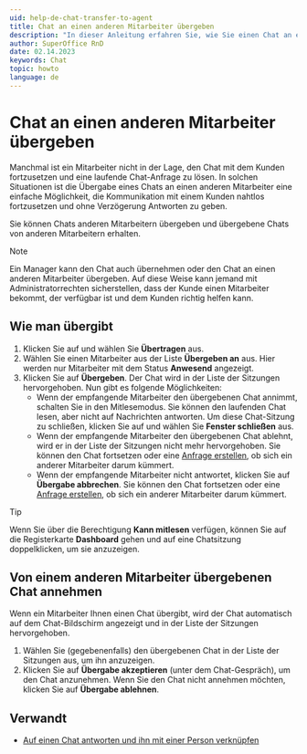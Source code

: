 ```yaml
---
uid: help-de-chat-transfer-to-agent
title: Chat an einen anderen Mitarbeiter übergeben
description: "In dieser Anleitung erfahren Sie, wie Sie einen Chat an einen anderen Mitarbeiter übergeben."
author: SuperOffice RnD
date: 02.14.2023
keywords: Chat
topic: howto
language: de
---
```


# Chat an einen anderen Mitarbeiter übergeben

Manchmal ist ein Mitarbeiter nicht in der Lage, den Chat mit dem Kunden fortzusetzen und eine laufende Chat-Anfrage zu lösen. In solchen Situationen ist die Übergabe eines Chats an einen anderen Mitarbeiter eine einfache Möglichkeit, die Kommunikation mit einem Kunden nahtlos fortzusetzen und ohne Verzögerung Antworten zu geben.

Sie können Chats anderen Mitarbeitern übergeben und übergebene Chats von anderen Mitarbeitern erhalten.

> [!NOTE]
> Ein Manager kann den Chat auch übernehmen oder den Chat an einen anderen Mitarbeiter übergeben. Auf diese Weise kann jemand mit Administratorrechten sicherstellen, dass der Kunde einen Mitarbeiter bekommt, der verfügbar ist und dem Kunden richtig helfen kann.

## Wie man übergibt

1. Klicken Sie auf <i class="ph ph-list" aria-label="Aufgabe"></i> und wählen Sie **Übertragen** aus.
2. Wählen Sie einen Mitarbeiter aus der Liste **Übergeben an** aus. Hier werden nur Mitarbeiter mit dem Status **Anwesend** angezeigt.
3. Klicken Sie auf **Übergeben**. Der Chat wird in der Liste der Sitzungen hervorgehoben. Nun gibt es folgende Möglichkeiten:
    * Wenn der empfangende Mitarbeiter den übergebenen Chat annimmt, schalten Sie in den Mitlesemodus. Sie können den laufenden Chat lesen, aber nicht auf Nachrichten antworten. Um diese Chat-Sitzung zu schließen, klicken Sie auf <i class="ph ph-list" aria-label="Aufgabe"></i> und wählen Sie **Fenster schließen** aus.
    * Wenn der empfangende Mitarbeiter den übergebenen Chat ablehnt, wird er in der Liste der Sitzungen nicht mehr hervorgehoben. Sie können den Chat fortsetzen oder eine [Anfrage erstellen][1], ob sich ein anderer Mitarbeiter darum kümmert.
    * Wenn der empfangende Mitarbeiter nicht antwortet, klicken Sie auf **Übergabe abbrechen**. Sie können den Chat fortsetzen oder eine [Anfrage erstellen][1], ob sich ein anderer Mitarbeiter darum kümmert.

> [!TIP]
> Wenn Sie über die Berechtigung **Kann mitlesen** verfügen, können Sie auf die Registerkarte **Dashboard** gehen und auf eine Chatsitzung doppelklicken, um sie anzuzeigen.

## Von einem anderen Mitarbeiter übergebenen Chat annehmen

Wenn ein Mitarbeiter Ihnen einen Chat übergibt, wird der Chat automatisch auf dem Chat-Bildschirm angezeigt und in der Liste der Sitzungen hervorgehoben.

1. Wählen Sie (gegebenenfalls) den übergebenen Chat in der Liste der Sitzungen aus, um ihn anzuzeigen.
2. Klicken Sie auf **Übergabe akzeptieren** (unter dem Chat-Gespräch), um den Chat anzunehmen. Wenn Sie den Chat nicht annehmen möchten, klicken Sie auf **Übergabe ablehnen**.

## Verwandt

* [Auf einen Chat antworten und ihn mit einer Person verknüpfen][2]

<!-- Referenced links -->
[1]: create-request.md
[2]: respond.md

<!-- Referenced images -->
